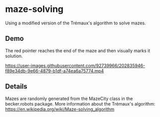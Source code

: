 # maze-solving

Using a modified version of the Trémaux's algorithm to solve mazes.

## Demo

The red pointer reaches the end of the maze and then visually marks it solution.

https://user-images.githubusercontent.com/92739966/202835946-f89e34db-9e66-4879-b1df-a74ea6a75774.mp4

## Details

Mazes are randomly generated from the MazeCity class in the becker.robots package. More information about the Trémaux's algorithm: https://en.wikipedia.org/wiki/Maze-solving_algorithm








